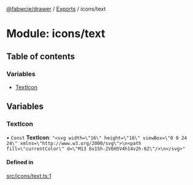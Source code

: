 [@fabwcie/drawer](../README.md) / [Exports](../modules.md) / icons/text

# Module: icons/text

## Table of contents

### Variables

- [TextIcon](icons_text.md#texticon)

## Variables

### TextIcon

• `Const` **TextIcon**: ``"<svg width=\"16\" height=\"16\" viewBox=\"0 0 24 24\" xmlns=\"http://www.w3.org/2000/svg\">\n<path fill=\"currentColor\" d=\"M13 6v15h-2V6H5V4h14v2h-6Z\"/>\n</svg>"``

#### Defined in

[src/icons/text.ts:1](https://github.com/fabwcie/drawer/blob/e245821/src/icons/text.ts#L1)
